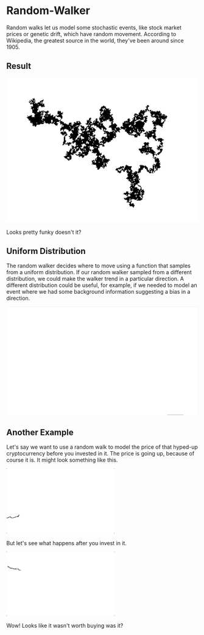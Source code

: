 # Random-Walker

Random walks let us model some stochastic events, like stock market prices or genetic drift, which have random movement. According to Wikipedia, the greatest source in the world, they've been around since 1905. 

## Result

![alt text](https://github.com/AnirudhHimself/Random-Walker/raw/master/Result.png "Random Walk Result")

Looks pretty funky doesn't it? 

## Uniform Distribution
The random walker decides where to move using a function that samples from a uniform distribution. If our random walker sampled from a different distribution, we could make the walker trend in a particular direction. A different distribution could be useful, for example, if we needed to model an event where we had some background information suggesting a bias in a direction. 

![alt text](https://github.com/AnirudhHimself/Random-Walker/blob/master/unform.gif "Uniform Distribution")


## Another Example

Let's say we want to use a random walk to model the price of that hyped-up cryptocurrency before you invested in it. The price is going up, because of course it is. It might look something like this.

![alt text](https://github.com/AnirudhHimself/Random-Walker/blob/master/TrendUp.gif "Trend Up")

But let's see what happens after you invest in it. 

![alt text](https://github.com/AnirudhHimself/Random-Walker/blob/master/TrendDown.gif "Trend Down")

Wow! Looks like it wasn't worth buying was it?
